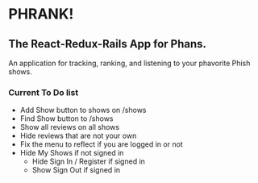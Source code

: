 # PHRANK!
## The React-Redux-Rails App for Phans.

An application for tracking, ranking, and listening to your phavorite Phish shows.

### Current To Do list

* Add Show button to shows on /shows
* Find Show button to /shows
* Show all reviews on all shows
* Hide reviews that are not your own
*	Fix the menu to reflect if you are logged in or not
  *	Hide My Shows if not signed in
	*	Hide Sign In / Register if signed in
	*	Show Sign Out if signed in
